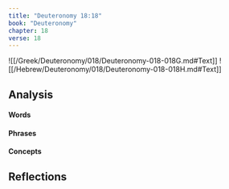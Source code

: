```yaml
---
title: "Deuteronomy 18:18"
book: "Deuteronomy"
chapter: 18
verse: 18
---
```

![[/Greek/Deuteronomy/018/Deuteronomy-018-018G.md#Text]]
![[/Hebrew/Deuteronomy/018/Deuteronomy-018-018H.md#Text]]

## Analysis

#### Words

#### Phrases

#### Concepts

## Reflections
